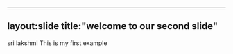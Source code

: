 ---------------
layout:slide
title:"welcome to our second slide"
-----------
sri lakshmi
This is my first example
